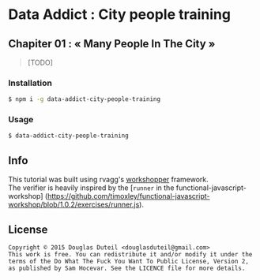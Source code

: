 # Data Addict : City people training 

## Chapiter 01 : « Many People In The City »

> [TODO]

### Installation

```sh
$ npm i -g data-addict-city-people-training
```

### Usage

```sh
$ data-addict-city-people-training
```

## Info

This tutorial was built using rvagg's [workshopper](https://github.com/rvagg/workshopper) framework.  
The verifier is heavily inspired by the [`runner` in the functional-javascript-workshop] (https://github.com/timoxley/functional-javascript-workshop/blob/1.0.2/exercises/runner.js).


## License

    Copyright © 2015 Douglas Duteil <douglasduteil@gmail.com>
    This work is free. You can redistribute it and/or modify it under the
    terms of the Do What The Fuck You Want To Public License, Version 2,
    as published by Sam Hocevar. See the LICENCE file for more details.
